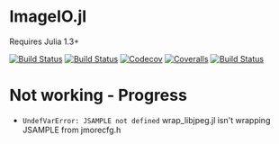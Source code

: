 # ImageIO.jl

Requires Julia 1.3+

[![Build Status](https://travis-ci.com/ianshmean/ImageIO.jl.svg?branch=master)](https://travis-ci.com/ianshmean/ImageIO.jl)
[![Build Status](https://ci.appveyor.com/api/projects/status/github/ianshmean/ImageIO.jl?svg=true)](https://ci.appveyor.com/project/ianshmean/ImageIO-jl)
[![Codecov](https://codecov.io/gh/ianshmean/ImageIO.jl/branch/master/graph/badge.svg)](https://codecov.io/gh/ianshmean/ImageIO.jl)
[![Coveralls](https://coveralls.io/repos/github/ianshmean/ImageIO.jl/badge.svg?branch=master)](https://coveralls.io/github/ianshmean/ImageIO.jl?branch=master)
[![Build Status](https://api.cirrus-ci.com/github/ianshmean/ImageIO.jl.svg)](https://cirrus-ci.com/github/ianshmean/ImageIO.jl)


# Not working - Progress

- `UndefVarError: JSAMPLE not defined` wrap_libjpeg.jl isn't wrapping JSAMPLE from jmorecfg.h
